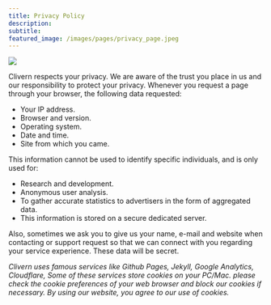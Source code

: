 ```yaml
---
title: Privacy Policy
description:
subtitle:
featured_image: /images/pages/privacy_page.jpeg
---
```


![](/images/pages/privacy_page.jpeg)

Clivern respects your privacy. We are aware of the trust you place in us and our responsibility to protect your privacy. Whenever you request a page through your browser, the following data requested:

<ul>
	<li>Your IP address.</li>
	<li>Browser and version.</li>
	<li>Operating system.</li>
	<li>Date and time.</li>
	<li>Site from which you came.</li>
</ul>

This information cannot be used to identify specific individuals, and is only used for:

<ul>
	<li>Research and development.</li>
	<li>Anonymous user analysis.</li>
	<li>To gather accurate statistics to advertisers in the form of aggregated data.</li>
	<li>This information is stored on a secure dedicated server.</li>
</ul>

Also, sometimes we ask you to give us your name, e-mail and website when contacting or support request so that we can connect with you regarding your service experience. These data will be secret.

<em>Clivern uses famous services like Github Pages, Jekyll, Google Analytics, Cloudflare, Some of these services store cookies on your PC/Mac. please check the cookie preferences of your web browser and block our cookies if necessary. By using our website, you agree to our use of cookies.</em>
